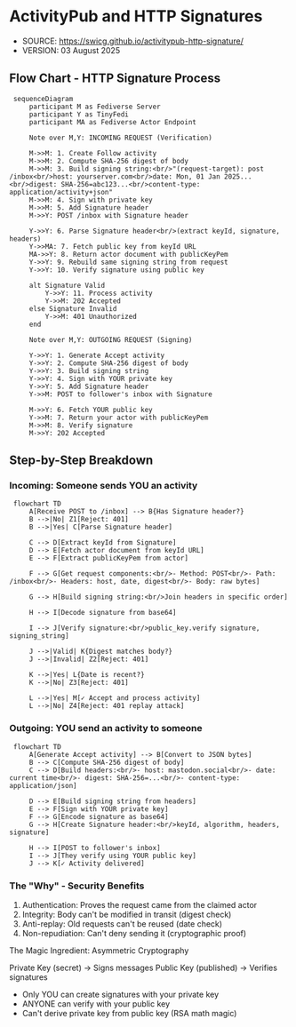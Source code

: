 # ActivityPub and HTTP Signatures

- SOURCE: https://swicg.github.io/activitypub-http-signature/
- VERSION: 03 August 2025

## Flow Chart - HTTP Signature Process

 ```mermaid
  sequenceDiagram
      participant M as Fediverse Server
      participant Y as TinyFedi
      participant MA as Fediverse Actor Endpoint

      Note over M,Y: INCOMING REQUEST (Verification)

      M->>M: 1. Create Follow activity
      M->>M: 2. Compute SHA-256 digest of body
      M->>M: 3. Build signing string:<br/>"(request-target): post /inbox<br/>host: yourserver.com<br/>date: Mon, 01 Jan 2025...<br/>digest: SHA-256=abc123...<br/>content-type: application/activity+json"
      M->>M: 4. Sign with private key
      M->>M: 5. Add Signature header
      M->>Y: POST /inbox with Signature header

      Y->>Y: 6. Parse Signature header<br/>(extract keyId, signature, headers)
      Y->>MA: 7. Fetch public key from keyId URL
      MA->>Y: 8. Return actor document with publicKeyPem
      Y->>Y: 9. Rebuild same signing string from request
      Y->>Y: 10. Verify signature using public key

      alt Signature Valid
          Y->>Y: 11. Process activity
          Y->>M: 202 Accepted
      else Signature Invalid
          Y->>M: 401 Unauthorized
      end

      Note over M,Y: OUTGOING REQUEST (Signing)

      Y->>Y: 1. Generate Accept activity
      Y->>Y: 2. Compute SHA-256 digest of body
      Y->>Y: 3. Build signing string
      Y->>Y: 4. Sign with YOUR private key
      Y->>Y: 5. Add Signature header
      Y->>M: POST to follower's inbox with Signature

      M->>Y: 6. Fetch YOUR public key
      Y->>M: 7. Return your actor with publicKeyPem
      M->>M: 8. Verify signature
      M->>Y: 202 Accepted
```

## Step-by-Step Breakdown

### Incoming: Someone sends YOU an activity

 ```mermaid
  flowchart TD
      A[Receive POST to /inbox] --> B{Has Signature header?}
      B -->|No| Z1[Reject: 401]
      B -->|Yes| C[Parse Signature header]

      C --> D[Extract keyId from Signature]
      D --> E[Fetch actor document from keyId URL]
      E --> F[Extract publicKeyPem from actor]

      F --> G[Get request components:<br/>- Method: POST<br/>- Path: /inbox<br/>- Headers: host, date, digest<br/>- Body: raw bytes]

      G --> H[Build signing string:<br/>Join headers in specific order]

      H --> I[Decode signature from base64]

      I --> J[Verify signature:<br/>public_key.verify signature, signing_string]

      J -->|Valid| K{Digest matches body?}
      J -->|Invalid| Z2[Reject: 401]

      K -->|Yes| L{Date is recent?}
      K -->|No| Z3[Reject: 401]

      L -->|Yes| M[✓ Accept and process activity]
      L -->|No| Z4[Reject: 401 replay attack]
  ```

### Outgoing: YOU send an activity to someone

 ```mermaid
  flowchart TD
      A[Generate Accept activity] --> B[Convert to JSON bytes]
      B --> C[Compute SHA-256 digest of body]
      C --> D[Build headers:<br/>- host: mastodon.social<br/>- date: current time<br/>- digest: SHA-256=...<br/>- content-type: application/json]

      D --> E[Build signing string from headers]
      E --> F[Sign with YOUR private key]
      F --> G[Encode signature as base64]
      G --> H[Create Signature header:<br/>keyId, algorithm, headers, signature]

      H --> I[POST to follower's inbox]
      I --> J[They verify using YOUR public key]
      J --> K[✓ Activity delivered]
  ```

### The "Why" - Security Benefits

  1. Authentication: Proves the request came from the claimed actor
  2. Integrity: Body can't be modified in transit (digest check)
  3. Anti-replay: Old requests can't be reused (date check)
  4. Non-repudiation: Can't deny sending it (cryptographic proof)

  The Magic Ingredient: Asymmetric Cryptography

  Private Key (secret)  →  Signs messages
  Public Key (published) →  Verifies signatures

  - Only YOU can create signatures with your private key
  - ANYONE can verify with your public key
  - Can't derive private key from public key (RSA math magic)

